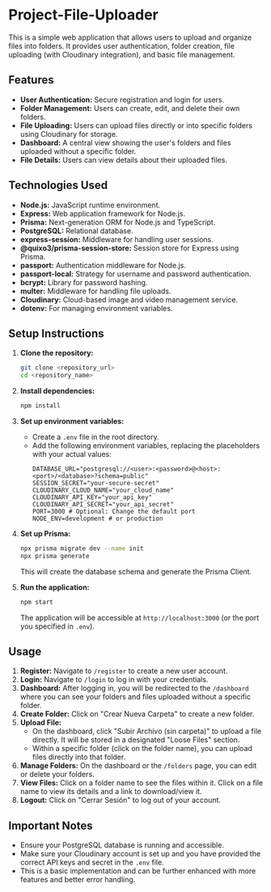 # Project-File-Uploader

This is a simple web application that allows users to upload and organize files into folders. It provides user authentication, folder creation, file uploading (with Cloudinary integration), and basic file management.

## Features

- **User Authentication:** Secure registration and login for users.
- **Folder Management:** Users can create, edit, and delete their own folders.
- **File Uploading:** Users can upload files directly or into specific folders using Cloudinary for storage.
- **Dashboard:** A central view showing the user's folders and files uploaded without a specific folder.
- **File Details:** Users can view details about their uploaded files.

## Technologies Used

- **Node.js:** JavaScript runtime environment.
- **Express:** Web application framework for Node.js.
- **Prisma:** Next-generation ORM for Node.js and TypeScript.
- **PostgreSQL:** Relational database.
- **express-session:** Middleware for handling user sessions.
- **@quixo3/prisma-session-store:** Session store for Express using Prisma.
- **passport:** Authentication middleware for Node.js.
- **passport-local:** Strategy for username and password authentication.
- **bcrypt:** Library for password hashing.
- **multer:** Middleware for handling file uploads.
- **Cloudinary:** Cloud-based image and video management service.
- **dotenv:** For managing environment variables.

## Setup Instructions

1.  **Clone the repository:**

    ```bash
    git clone <repository_url>
    cd <repository_name>
    ```

2.  **Install dependencies:**

    ```bash
    npm install
    ```

3.  **Set up environment variables:**

    - Create a `.env` file in the root directory.
    - Add the following environment variables, replacing the placeholders with your actual values:
      ```env
      DATABASE_URL="postgresql://<user>:<password>@<host>:<port>/<database>?schema=public"
      SESSION_SECRET="your-secure-secret"
      CLOUDINARY_CLOUD_NAME="your_cloud_name"
      CLOUDINARY_API_KEY="your_api_key"
      CLOUDINARY_API_SECRET="your_api_secret"
      PORT=3000 # Optional: Change the default port
      NODE_ENV=development # or production
      ```

4.  **Set up Prisma:**

    ```bash
    npx prisma migrate dev --name init
    npx prisma generate
    ```

    This will create the database schema and generate the Prisma Client.

5.  **Run the application:**

    ```bash
    npm start
    ```

    The application will be accessible at `http://localhost:3000` (or the port you specified in `.env`).

## Usage

1.  **Register:** Navigate to `/register` to create a new user account.
2.  **Login:** Navigate to `/login` to log in with your credentials.
3.  **Dashboard:** After logging in, you will be redirected to the `/dashboard` where you can see your folders and files uploaded without a specific folder.
4.  **Create Folder:** Click on "Crear Nueva Carpeta" to create a new folder.
5.  **Upload File:**
    - On the dashboard, click "Subir Archivo (sin carpeta)" to upload a file directly. It will be stored in a designated "Loose Files" section.
    - Within a specific folder (click on the folder name), you can upload files directly into that folder.
6.  **Manage Folders:** On the dashboard or the `/folders` page, you can edit or delete your folders.
7.  **View Files:** Click on a folder name to see the files within it. Click on a file name to view its details and a link to download/view it.
8.  **Logout:** Click on "Cerrar Sesión" to log out of your account.

## Important Notes

- Ensure your PostgreSQL database is running and accessible.
- Make sure your Cloudinary account is set up and you have provided the correct API keys and secret in the `.env` file.
- This is a basic implementation and can be further enhanced with more features and better error handling.
